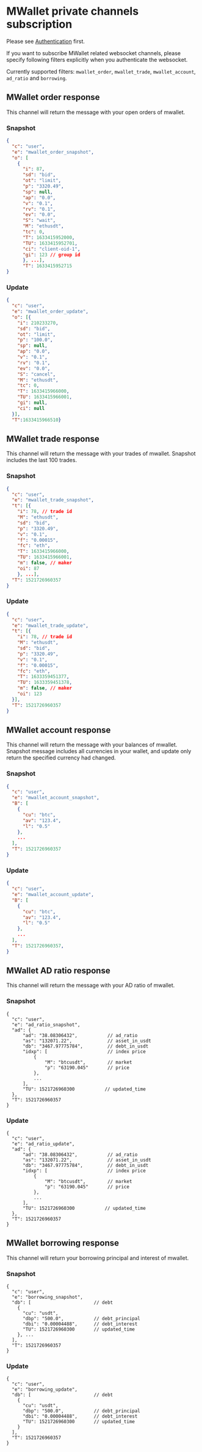 # MWallet private channels subscription

Please see [Authentication](authentication.md) first.

If you want to subscribe MWallet related websocket channels, please specify following filters explicitly when you authenticate the websocket.

Currently supported filters: `mwallet_order`, `mwallet_trade`, `mwallet_account`, `ad_ratio` and `borrowing`.

## MWallet order response

This channel will return the message with your open orders of mwallet.

### Snapshot

```json
{
  "c": "user",
  "e": "mwallet_order_snapshot",
  "o": [
    {
      "i": 87,
      "sd": "bid",
      "ot": "limit",
      "p": "3320.49",
      "sp": null,
      "ap": "0.0",
      "v": "0.1",
      "rv": "0.1",
      "ev": "0.0",
      "S": "wait",
      "M": "ethusdt",
      "tc": 0,
      "T": 1633415952000,
      "TU": 1633415952701,
      "ci": "client-oid-1",
      "gi": 123 // group id
      }, ...],
      "T": 1633415952715
}
```

### Update

```json
{
  "c": "user",
  "e": "mwallet_order_update",
  "o": [{
    "i": 210233270,
    "sd": "bid",
    "ot": "limit",
    "p": "100.0",
    "sp": null,
    "ap": "0.0",
    "v": "0.1",
    "rv": "0.1",
    "ev": "0.0",
    "S": "cancel",
    "M": "ethusdt",
    "tc": 0,
    "T": 1633415966000,
    "TU": 1633415966001,
    "gi": null,
    "ci": null
  }],
  "T":1633415966510}
```

## MWallet trade response

This channel will return the message with your trades of mwallet.
Snapshot includes the last 100 trades.

### Snapshot
```json
{
  "c": "user",
  "e": "mwallet_trade_snapshot",
  "t": [{
    "i": 78, // trade id
    "M": "ethusdt",
    "sd": "bid",
    "p": "3320.49",
    "v": "0.1",
    "f": "0.00015",
    "fc": "eth",
    "T": 1633415966000,
    "TU": 1633415966001,
    "m": false, // maker
    "oi": 87
    }, ...],
  "T": 1521726960357
}
```

### Update
```json
{
  "c": "user",
  "e": "mwallet_trade_update",
  "t": [{
    "i": 78, // trade id
    "M": "ethusdt",
    "sd": "bid",
    "p": "3320.49",
    "v": "0.1",
    "f": "0.00015",
    "fc": "eth",
    "T": 1633359451377,
    "TU": 1633359451378,
    "m": false, // maker
    "oi": 123
  }],
  "T": 1521726960357
}
```

## MWallet account response

This channel will return the message with your balances of mwallet.
Snapshot message includes all currencies in your wallet, and update only return the specified currency had changed.

### Snapshot

```json
{
  "c": "user",
  "e": "mwallet_account_snapshot",
  "B": [
    {
      "cu": "btc",
      "av": "123.4",
      "l": "0.5"
    },
    ...
  ],
  "T": 1521726960357
}
```

### Update

```json
{
  "c": "user",
  "e": "mwallet_account_update",
  "B": [
    {
      "cu": "btc",
      "av": "123.4",
      "l": "0.5"
    },
    ...
  ],
  "T": 1521726960357,
}
```

## MWallet AD ratio response

This channel will return the message with your AD ratio of mwallet.

### Snapshot

```
{
  "c": "user",
  "e": "ad_ratio_snapshot",      
  "ad": {
      "ad": "38.08306432",           // ad_ratio
      "as": "132071.22",             // asset_in_usdt
      "db": "3467.97775784",         // debt_in_usdt
      "idxp": [                      // index price
          {             
              "M": "btcusdt",        // market
              "p": "63190.045"       // price
          }, 
          ...
      ],
      "TU": 1521726960300           // updated_time
  },
  "T": 1521726960357
}
```

### Update

```
{
  "c": "user",
  "e": "ad_ratio_update",      
  "ad": {
      "ad": "38.08306432",           // ad_ratio
      "as": "132071.22",             // asset_in_usdt
      "db": "3467.97775784",         // debt_in_usdt
      "idxp": [                      // index price
          {             
              "M": "btcusdt",        // market
              "p": "63190.045"       // price
          }, 
          ...
      ],
      "TU": 1521726960300           // updated_time
  },
  "T": 1521726960357
}
```

## MWallet borrowing response

This channel will return your borrowing principal and interest of mwallet.

### Snapshot

```
{
  "c": "user",
  "e": "borrowing_snapshot",      
  "db": [                       // debt
    {
      "cu": "usdt",
      "dbp": "500.0",           // debt_principal
      "dbi": "0.00004488",      // debt_interest
      "TU": 1521726960300       // updated_time
    }, ...
  ],
  "T": 1521726960357
}
```

### Update

```
{
  "c": "user",
  "e": "borrowing_update",      
  "db": [                       // debt
    {
      "cu": "usdt",
      "dbp": "500.0",           // debt_principal
      "dbi": "0.00004488",      // debt_interest
      "TU": 1521726960300       // updated_time
    }
  ],
  "T": 1521726960357
}
```